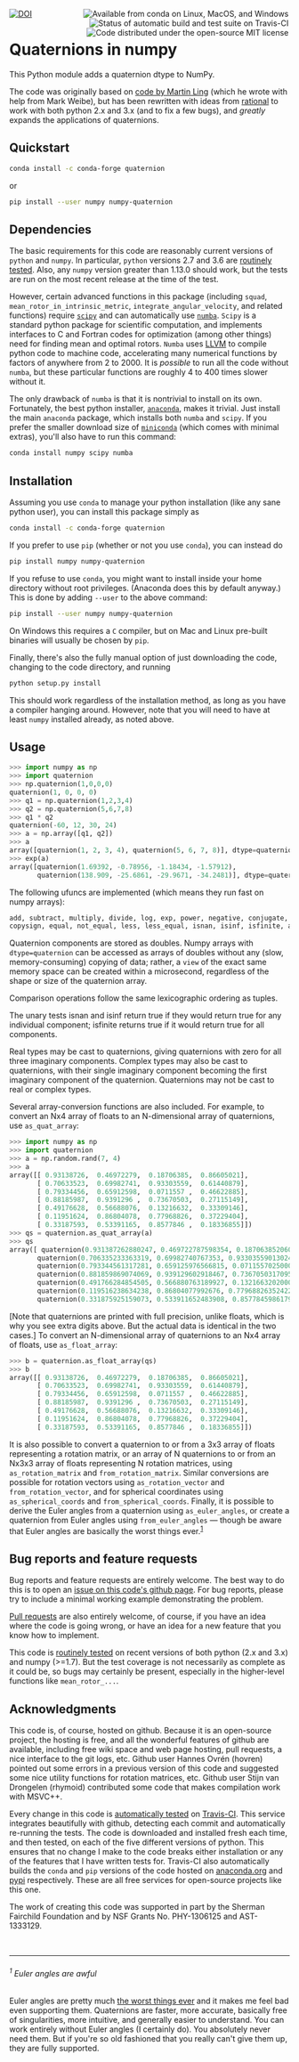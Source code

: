 <a href="https://zenodo.org/badge/latestdoi/27896013"><img src="https://zenodo.org/badge/27896013.svg" alt="DOI"></a>
<a href="https://anaconda.org/conda-forge/quaternion"><img align="right" style="margin: 0px 2px" alt="Available from conda on Linux, MacOS, and Windows" src="https://img.shields.io/conda/pn/conda-forge/quaternion.svg"></a>
<a href="https://travis-ci.org/moble/quaternion"><img align="right" style="margin: 0px 2px" alt="Status of automatic build and test suite on Travis-CI" src="https://travis-ci.org/moble/quaternion.svg?branch=master"></a>
 <a href="https://github.com/moble/quaternion/blob/master/LICENSE"><img align="right" style="margin: 0px 2px" alt="Code distributed under the open-source MIT license" src="http://moble.github.io/spherical_functions/images/MITLicenseBadge.svg"></a>

# Quaternions in numpy

This Python module adds a quaternion dtype to NumPy.

The code was originally based on [code by Martin
Ling](https://github.com/martinling/numpy_quaternion) (which he wrote
with help from Mark Weibe), but has been rewritten with ideas from
[rational](https://github.com/numpy/numpy-dtypes/tree/master/npytypes/rational)
to work with both python 2.x and 3.x (and to fix a few bugs), and
*greatly* expands the applications of quaternions.

## Quickstart

```sh
conda install -c conda-forge quaternion
```

or

```sh
pip install --user numpy numpy-quaternion
```


## Dependencies

The basic requirements for this code are reasonably current versions
of `python` and `numpy`.  In particular, `python` versions 2.7 and 3.6
are [routinely tested](https://travis-ci.org/moble/quaternion).  Also,
any `numpy` version greater than 1.13.0 should work, but the tests are
run on the most recent release at the time of the test.

However, certain advanced functions in this package (including
`squad`, `mean_rotor_in_intrinsic_metric`,
`integrate_angular_velocity`, and related functions) require
[`scipy`](http://scipy.org/) and can automatically use
[`numba`](http://numba.pydata.org/).  `Scipy` is a standard python
package for scientific computation, and implements interfaces to C and
Fortran codes for optimization (among other things) need for finding
mean and optimal rotors.  `Numba` uses [LLVM](http://llvm.org/) to
compile python code to machine code, accelerating many numerical
functions by factors of anywhere from 2 to 2000.  It is *possible* to
run all the code without `numba`, but these particular functions are
roughly 4 to 400 times slower without it.

The only drawback of `numba` is that it is nontrivial to install on
its own.  Fortunately, the best python installer,
[`anaconda`](http://continuum.io/downloads), makes it trivial.  Just
install the main `anaconda` package, which installs both `numba` and
`scipy`.  If you prefer the smaller download size of
[`miniconda`](http://conda.pydata.org/miniconda.html) (which comes
with minimal extras), you'll also have to run this command:

```sh
conda install numpy scipy numba
```


## Installation

Assuming you use `conda` to manage your python installation (like any
sane python user), you can install this package simply as

```sh
conda install -c conda-forge quaternion
```

If you prefer to use `pip` (whether or not you use `conda`), you can
instead do

```sh
pip install numpy numpy-quaternion
```

If you refuse to use `conda`, you might want to install inside your
home directory without root privileges.  (Anaconda does this by
default anyway.)  This is done by adding `--user` to the above
command:

```sh
pip install --user numpy numpy-quaternion
```

On Windows this requires a `C` compiler, but on Mac and Linux
pre-built binaries will usually be chosen by `pip`.

Finally, there's also the fully manual option of just downloading the
code, changing to the code directory, and running

```sh
python setup.py install
```

This should work regardless of the installation method, as long as you
have a compiler hanging around.  However, note that you will need to
have at least `numpy` installed already, as noted above.


## Usage

```python
>>> import numpy as np
>>> import quaternion
>>> np.quaternion(1,0,0,0)
quaternion(1, 0, 0, 0)
>>> q1 = np.quaternion(1,2,3,4)
>>> q2 = np.quaternion(5,6,7,8)
>>> q1 * q2
quaternion(-60, 12, 30, 24)
>>> a = np.array([q1, q2])
>>> a
array([quaternion(1, 2, 3, 4), quaternion(5, 6, 7, 8)], dtype=quaternion)
>>> exp(a)
array([quaternion(1.69392, -0.78956, -1.18434, -1.57912),
       quaternion(138.909, -25.6861, -29.9671, -34.2481)], dtype=quaternion)
```

The following ufuncs are implemented (which means they run fast on
numpy arrays):

```python
add, subtract, multiply, divide, log, exp, power, negative, conjugate,
copysign, equal, not_equal, less, less_equal, isnan, isinf, isfinite, absolute
```

Quaternion components are stored as doubles.  Numpy arrays with
`dtype=quaternion` can be accessed as arrays of doubles without any
(slow, memory-consuming) copying of data; rather, a `view` of the
exact same memory space can be created within a microsecond,
regardless of the shape or size of the quaternion array.

Comparison operations follow the same lexicographic ordering as
tuples.

The unary tests isnan and isinf return true if they would return true
for any individual component; isfinite returns true if it would return
true for all components.

Real types may be cast to quaternions, giving quaternions with zero
for all three imaginary components. Complex types may also be cast to
quaternions, with their single imaginary component becoming the first
imaginary component of the quaternion. Quaternions may not be cast to
real or complex types.

Several array-conversion functions are also included.  For example, to
convert an Nx4 array of floats to an N-dimensional array of
quaternions, use `as_quat_array`:
```python
>>> import numpy as np
>>> import quaternion
>>> a = np.random.rand(7, 4)
>>> a
array([[ 0.93138726,  0.46972279,  0.18706385,  0.86605021],
       [ 0.70633523,  0.69982741,  0.93303559,  0.61440879],
       [ 0.79334456,  0.65912598,  0.0711557 ,  0.46622885],
       [ 0.88185987,  0.9391296 ,  0.73670503,  0.27115149],
       [ 0.49176628,  0.56688076,  0.13216632,  0.33309146],
       [ 0.11951624,  0.86804078,  0.77968826,  0.37229404],
       [ 0.33187593,  0.53391165,  0.8577846 ,  0.18336855]])
>>> qs = quaternion.as_quat_array(a)
>>> qs
array([ quaternion(0.931387262880247, 0.469722787598354, 0.187063852060487, 0.866050210100621),
       quaternion(0.706335233363319, 0.69982740767353, 0.933035590130247, 0.614408786768725),
       quaternion(0.793344561317281, 0.659125976566815, 0.0711557025000925, 0.466228847713644),
       quaternion(0.881859869074069, 0.939129602918467, 0.736705031709562, 0.271151494174001),
       quaternion(0.491766284854505, 0.566880763189927, 0.132166320200012, 0.333091463422536),
       quaternion(0.119516238634238, 0.86804077992676, 0.779688263524229, 0.372294043850009),
       quaternion(0.331875925159073, 0.533911652483908, 0.857784598617977, 0.183368547490701)], dtype=quaternion)
```
[Note that quaternions are printed with full precision, unlike floats, which is why you see extra digits above.  But
the actual data is identical in the two cases.]  To convert an N-dimensional array of quaternions to an Nx4 array of
floats, use `as_float_array`:
```python
>>> b = quaternion.as_float_array(qs)
>>> b
array([[ 0.93138726,  0.46972279,  0.18706385,  0.86605021],
       [ 0.70633523,  0.69982741,  0.93303559,  0.61440879],
       [ 0.79334456,  0.65912598,  0.0711557 ,  0.46622885],
       [ 0.88185987,  0.9391296 ,  0.73670503,  0.27115149],
       [ 0.49176628,  0.56688076,  0.13216632,  0.33309146],
       [ 0.11951624,  0.86804078,  0.77968826,  0.37229404],
       [ 0.33187593,  0.53391165,  0.8577846 ,  0.18336855]])
```

It is also possible to convert a quaternion to or from a 3x3 array of
floats representing a rotation matrix, or an array of N quaternions to
or from an Nx3x3 array of floats representing N rotation matrices,
using `as_rotation_matrix` and `from_rotation_matrix`.  Similar
conversions are possible for rotation vectors using
`as_rotation_vector` and `from_rotation_vector`, and for spherical
coordinates using `as_spherical_coords` and `from_spherical_coords`.
Finally, it is possible to derive the Euler angles from a quaternion
using `as_euler_angles`, or create a quaternion from Euler angles
using `from_euler_angles` — though be aware that Euler angles are
basically the worst things
ever.<sup>[1](#1-euler-angles-are-awful)</sup>


## Bug reports and feature requests

Bug reports and feature requests are entirely welcome.  The best way to do this
is to open an
[issue on this code's github page](https://github.com/moble/quaternion/issues).
For bug reports, please try to include a minimal working example demonstrating
the problem.

[Pull requests](https://help.github.com/articles/using-pull-requests/) are also
entirely welcome, of course, if you have an idea where the code is going wrong,
or have an idea for a new feature that you know how to implement.

This code is [routinely tested](https://travis-ci.org/moble/quaternion) on
recent versions of both python (2.x and 3.x) and numpy (>=1.7).  But the test
coverage is not necessarily as complete as it could be, so bugs may certainly
be present, especially in the higher-level functions like `mean_rotor_...`.


## Acknowledgments

This code is, of course, hosted on github.  Because it is an
open-source project, the hosting is free, and all the wonderful
features of github are available, including free wiki space and web
page hosting, pull requests, a nice interface to the git logs, etc.
Github user Hannes Ovrén (hovren) pointed out some errors in a
previous version of this code and suggested some nice utility
functions for rotation matrices, etc.  Github user Stijn van Drongelen
(rhymoid) contributed some code that makes compilation work with
MSVC++.

Every change in this code is
[automatically tested](https://travis-ci.org/moble/quaternion) on
[Travis-CI](https://travis-ci.org/).  This service integrates
beautifully with github, detecting each commit and automatically
re-running the tests.  The code is downloaded and installed fresh each
time, and then tested, on each of the five different versions of
python.  This ensures that no change I make to the code breaks either
installation or any of the features that I have written tests for.
Travis-CI also automatically builds the `conda` and `pip` versions of
the code hosted on
[anaconda.org](https://anaconda.org/moble/quaternion) and
[pypi](https://pypi.python.org/pypi/numpy-quaternion) respectively.
These are all free services for open-source projects like this one.

The work of creating this code was supported in part by the Sherman
Fairchild Foundation and by NSF Grants No. PHY-1306125 and
AST-1333129.




<br/>

---

###### <sup>1</sup> Euler angles are awful

Euler angles are pretty much
[the worst things ever](http://moble.github.io/spherical_functions/#euler-angles)
and it makes me feel bad even supporting them.  Quaternions are
faster, more accurate, basically free of singularities, more
intuitive, and generally easier to understand.  You can work entirely
without Euler angles (I certainly do).  You absolutely never need
them.  But if you're so old fashioned that you really can't give them
up, they are fully supported.
